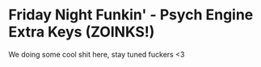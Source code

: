 # Friday Night Funkin' - Psych Engine Extra Keys (ZOINKS!)
We doing some cool shit here, stay tuned fuckers <3
